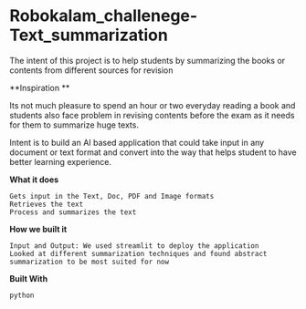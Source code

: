 # Robokalam_challenege-Text_summarization
The intent of this project is to help students by summarizing the books or contents from different sources for revision

**Inspiration
**

Its not much pleasure to spend an hour or two everyday reading a book and students also face problem in revising contents before the exam as it needs for them to summarize huge texts.

Intent is to build an AI based application that could take input in any document or text format and convert into the way that helps student to have better learning experience.

**What it does**

    Gets input in the Text, Doc, PDF and Image formats
    Retrieves the text
    Process and summarizes the text

**How we built it**

    Input and Output: We used streamlit to deploy the application
    Looked at different summarization techniques and found abstract summarization to be most suited for now

**Built With**

    python
